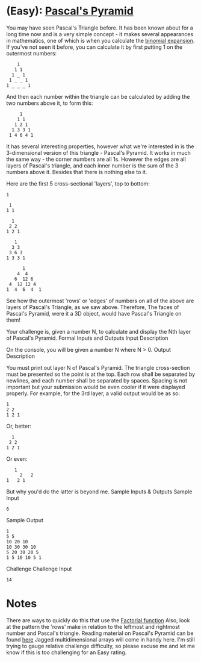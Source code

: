# (Easy): [Pascal's Pyramid](https://www.reddit.com/r/dailyprogrammer/comments/20l2it/17042014_challenge_153_easy_pascals_pyramid/)

You may have seen Pascal's Triangle before. It has been known about for a long time now and is a very simple concept - it makes several appearances in mathematics, one of which is when you calculate the [binomial expansion](https://en.wikipedia.org/wiki/Binomial_theorem).
If you've not seen it before, you can calculate it by first putting 1 on the outermost numbers:
```
    1
   1 1
  1 _ 1
 1 _ _ 1
1 _ _ _ 1
```
And then each number within the triangle can be calculated by adding the two numbers above it, to form this:
```
     1
    1 1
   1 2 1
  1 3 3 1
 1 4 6 4 1
```
It has several interesting properties, however what we're interested in is the 3-dimensional version of this triangle - Pascal's Pyramid.
It works in much the same way - the corner numbers are all 1s. However the edges are all layers of Pascal's triangle, and each inner number is the sum of the 3 numbers above it. Besides that there is nothing else to it.

Here are the first 5 cross-sectional 'layers', top to bottom:
```
1

 1
1 1
```
```
  1
 2 2
1 2 1
```
```
   1
  3	3
 3 6 3
1 3 3 1
```
```
      1
    4  4
   6  12 6
 4  12 12 4
1  4  6  4  1
```
See how the outermost 'rows' or 'edges' of numbers on all of the above are layers of Pascal's Triangle, as we saw above. Therefore, The faces of Pascal's Pyramid, were it a 3D object, would have Pascal's Triangle on them!

Your challenge is, given a number N, to calculate and display the Nth layer of Pascal's Pyramid.
Formal Inputs and Outputs
Input Description

On the console, you will be given a number N where N > 0.
Output Description

You must print out layer N of Pascal's Pyramid. The triangle cross-section must be presented so the point is at the top. Each row shall be separated by newlines, and each number shall be separated by spaces. Spacing is not important but your submission would be even cooler if it were displayed properly. For example, for the 3rd layer, a valid output would be as so:
```
1
2 2
1 2 1
```
Or, better:
```
  1
 2 2
1 2 1
```
Or even:
```
   1
     2   2
1   2 1
```
But why you'd do the latter is beyond me.
Sample Inputs & Outputs
Sample Input
```
6
```
Sample Output
```
1
5 5
10 20 10
10 30 30 10
5 20 30 20 5
1 5 10 10 5 1
```
Challenge
Challenge Input
```
14
```
# Notes

There are ways to quickly do this that use the [Factorial function](http://en.wikipedia.org/wiki/Factorial)
Also, look at the pattern the 'rows' make in relation to the leftmost and rightmost number and Pascal's triangle.
Reading material on Pascal's Pyramid can be found [here](http://en.wikipedia.org/wiki/Pascal%27s_pyramid)
Jagged multidimensional arrays will come in handy here.
I'm still trying to gauge relative challenge difficulty, so please excuse me and let me know if this is too challenging for an Easy rating.